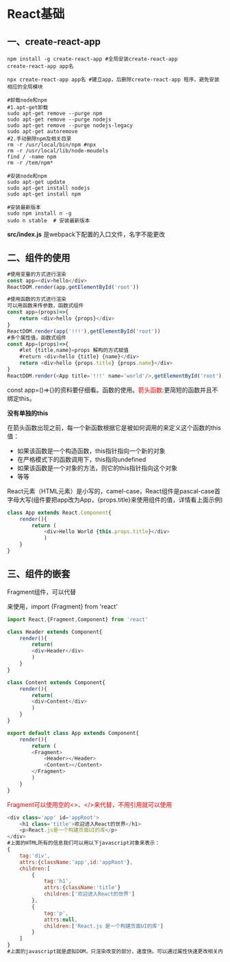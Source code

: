 # React基础

## 一、create-react-app

```shell
npm install -g create-react-app #全局安装create-react-app
create-react-app app名

npx create-react-app app名 #建立app，后删除create-react-app 程序，避免安装相应的全局模块

```

```shell
#卸载node和npm
#1.apt-get卸载
sudo apt-get remove --purge npm
sudo apt-get remove --purge nodejs
sudo apt-get remove --purge nodejs-legacy
sudo apt-get autoremove
#2.手动删除npm及相关目录
rm -r /usr/local/bin/npm #npx
rm -r /usr/local/lib/node-moudels
find / -name npm
rm -r /tem/npm*
```

```shell
#安装node和npm
sudo apt-get update
sudo apt-get install nodejs
sudo apt-get install npm

#安装最新版本
sudo npm install n -g
sudo n stable  # 安装最新版本
```

**src/index.js** 是webpack下配置的入口文件，名字不能更改

## 二、组件的使用



```javascript
#使用变量的方式进行渲染
const app=<div>hello</div>
ReactDOM.render(app,getElementById('root'))

#使用函数的方式进行渲染
可以用函数来传参数，函数式组件
const app=(props)=>{
    return <div>hello {props}</div>
}
ReactDOM.render(app('!!!'),getElementById('root'))
#多个属性值，函数式组件
const App=(props)=>{
    #let {title,name}=props 解构的方式赋值
    #return <div>hello {title} {name}</div>
    return <div>hello {props.title} {props.name}</div>
}
ReactDOM.render(<App title='!!!' name='world'/>,getElementById('root'))
```

const app=()=>{}的资料要仔细看。函数的使用。<font color=red>箭头函数</font>:更简短的函数并且不绑定this。

**没有单独的this**

在箭头函数出现之前，每一个新函数根据它是被如何调用的来定义这个函数的this值：

- 如果该函数是一个构造函数，this指针指向一个新的对象
- 在严格模式下的函数调用下，this指向undefined
- 如果该函数是一个对象的方法，则它的this指针指向这个对象
- 等等

React元素（HTML元素）是小写的，camel-case，React组件是pascal-case首字母大写(组件要把app改为App，{props.title}来使用组件的值，详情看上面示例)

```javascript
class App extends React.Component{
    render(){
        return (
            <div>Hello World {this.props.title}</div>
            )
    }
}
```

## 三、组件的嵌套

Fragment组件，可以代替<div>来使用，import {Fragment} from 'react'

```javascript
import React,{Fragment,Component} from 'react'

class Header extends Component{
    render(){
        return(
        <div>Header</div>
        )
    }
}

class Content extends Component{
    render(){
        return(
        <div>Content</div>
        )
    }
}

export default class App extends Component{
    render(){
        return (
        <Fragment>
            <Header></Header>
            <Content></Content>
        </Fragment>
        )
    }
}
```

<font color=red>Fragment可以使用空的<>、</>来代替，不用引用就可以使用</font>

```javascript
<div class='app' id='appRoot'>
    <h1 class='title'>欢迎进入React的世界</h1>
    <p>React.js是一个构建页面UI的库</p>
</div>
#上面的HTML所有的信息我们可以用以下javascript对象来表示：
{
    tag:'div',
    attrs:{className:'app',id:'appRoot'},
    children:[
        {
            tag:'h1',
            attrs:{className:'title'}
            children:['欢迎进入React的世界']
        },
        {
            tag:'p',
            attrs:null,
            children:['React.js 是一个构建页面UI的库']            
        }
    ]         
}
#上面的javascript就是虚拟DOM，只渲染改变的部分，速度快。可以通过属性快速更改相关内容。
```




